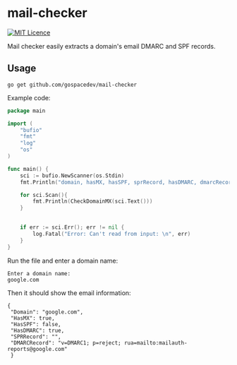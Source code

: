 # mail-checker
[![MIT Licence](https://img.shields.io/badge/License-MIT-blue)](https://opensource.org/licenses/mit-license.php)

Mail checker easily extracts a domain's email DMARC and SPF records. 

## Usage
```
go get github.com/gospacedev/mail-checker
```

Example code:

```go
package main

import (
	"bufio"
	"fmt"
	"log"
	"os"
)

func main() {
	sci := bufio.NewScanner(os.Stdin)
	fmt.Println("domain, hasMX, hasSPF, sprRecord, hasDMARC, dmarcRecord")

	for sci.Scan(){
		fmt.Println(CheckDomainMX(sci.Text()))
	}
	

	if err := sci.Err(); err != nil {
		log.Fatal("Error: Can't read from input: \n", err)
	}
}
```

Run the file and enter a domain name:

    Enter a domain name:
    google.com
    
Then it should show the email information:

    {
     "Domain": "google.com",
     "HasMX": true,
     "HasSPF": false,
     "HasDMARC": true,
     "SPRRecord": "",
     "DMARCRecord": "v=DMARC1; p=reject; rua=mailto:mailauth-reports@google.com"
     }
